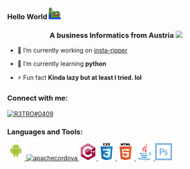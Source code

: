 ### Hello World <img src="https://github.com/R3TRO04/R3TRO04/blob/main/1861-peepowave.gif" width="29px">


<h3 align="center">A business Informatics from Austria <img src="https://www.google.com/url?sa=i&url=https%3A%2F%2Fde.m.wikipedia.org%2Fwiki%2FDatei%3AAnimated-Flag-Austria.gif&psig=AOvVaw1tL90X3pSjbWJ_vRrEU4mB&ust=1632584539964000&source=images&cd=vfe&ved=0CAkQjRxqFwoTCPCagMT5l_MCFQAAAAAdAAAAABAJ" width="29"></h3>

- 🔭 I’m currently working on [insta-ripper](https://github.com/R3TRO04/insta-ripper)

- 🌱 I’m currently learning **python**

- ⚡ Fun fact **Kinda lazy but at least I tried. lol**

<h3 align="left">Connect with me:</h3>
<p align="left">
<a href="https://discord.gg/R3TRO#0409" target="blank"><img align="center" src="https://raw.githubusercontent.com/rahuldkjain/github-profile-readme-generator/master/src/images/icons/Social/discord.svg" alt="R3TRO#0409" height="30" width="40" /></a>
</p>

<h3 align="left">Languages and Tools:</h3>
<p align="left"> <a href="https://developer.android.com" target="_blank"> <img src="https://raw.githubusercontent.com/devicons/devicon/master/icons/android/android-original-wordmark.svg" alt="android" width="40" height="40"/> </a> <a href="https://cordova.apache.org/" target="_blank"> <img src="https://www.vectorlogo.zone/logos/apache_cordova/apache_cordova-icon.svg" alt="apachecordova" width="40" height="40"/> </a> <a href="https://www.w3schools.com/cpp/" target="_blank"> <img src="https://raw.githubusercontent.com/devicons/devicon/master/icons/cplusplus/cplusplus-original.svg" alt="cplusplus" width="40" height="40"/> </a> <a href="https://www.w3schools.com/css/" target="_blank"> <img src="https://raw.githubusercontent.com/devicons/devicon/master/icons/css3/css3-original-wordmark.svg" alt="css3" width="40" height="40"/> </a> <a href="https://www.w3.org/html/" target="_blank"> <img src="https://raw.githubusercontent.com/devicons/devicon/master/icons/html5/html5-original-wordmark.svg" alt="html5" width="40" height="40"/> </a> <a href="https://www.java.com" target="_blank"> <img src="https://raw.githubusercontent.com/devicons/devicon/master/icons/java/java-original.svg" alt="java" width="40" height="40"/> </a> <a href="https://www.photoshop.com/en" target="_blank"> <img src="https://raw.githubusercontent.com/devicons/devicon/master/icons/photoshop/photoshop-line.svg" alt="photoshop" width="40" height="40"/> </a> </p>

<!--
**R3TRO04/R3TRO04** is a ✨ _special_ ✨ repository because its `README.md` (this file) appears on your GitHub profile.

Here are some ideas to get you started:

- 🔭 I’m currently working on ...
- 🌱 I’m currently learning ...
- 👯 I’m looking to collaborate on ...
- 🤔 I’m looking for help with ...
- 💬 Ask me about ...
- 📫 How to reach me: ...
- 😄 Pronouns: ...
- ⚡ Fun fact: ...
-->
